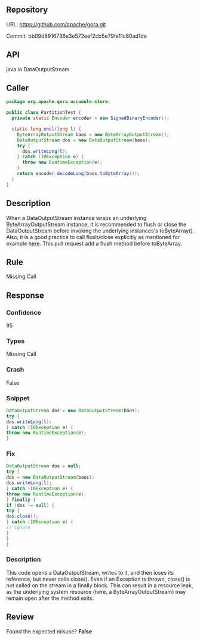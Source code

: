 ## Repository

URL: https://github.com/apache/gora.git

Commit: bb09d8916736e3e572eef2cb5e79fe11c80ad1de

## API

java.io.DataOutputStream

## Caller

```java
package org.apache.gora.accumulo.store;

public class PartitionTest {
  private static Encoder encoder = new SignedBinaryEncoder();

  static long encl(long l) {
    ByteArrayOutputStream baos = new ByteArrayOutputStream();
    DataOutputStream dos = new DataOutputStream(baos);
    try {
      dos.writeLong(l);
    } catch (IOException e) {
      throw new RuntimeException(e);
    }
    return encoder.decodeLong(baos.toByteArray());
  }
}

```

## Description

When a DataOutputStream instance wraps an underlying ByteArrayOutputStream instance,
it is recommended to flush or close the DataOutputStream before invoking the underlying instances's toByteArray(). Also, it is a good practice to call flush/close explicitly as mentioned for example [here](http://stackoverflow.com/questions/2984538/how-to-use-bytearrayoutputstream-and-dataoutputstream-simultaneously-java).
This pull request add a flush method before toByteArray.


## Rule

Missing Call

## Response

### Confidence

95

### Types

Missing Call

### Crash

False

### Snippet

```java
DataOutputStream dos = new DataOutputStream(baos);
try {
dos.writeLong(l);
} catch (IOException e) {
throw new RuntimeException(e);
}
```

### Fix

```java
DataOutputStream dos = null;
try {
dos = new DataOutputStream(baos);
dos.writeLong(l);
} catch (IOException e) {
throw new RuntimeException(e);
} finally {
if (dos != null) {
try {
dos.close();
} catch (IOException e) {
// ignore
}
}
}
```

### Description

This code opens a DataOutputStream, writes to it, and then loses its reference, but never calls close(). Even if an Exception is thrown, close() is not called on the stream in a finally block. This can result in a resource leak, as the underlying system resource (here, a ByteArrayOutputStream) may remain open after the method exits.

## Review

Found the expected misuse? **False**

